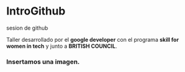 # IntroGithub
 sesion de github

Taller desarrollado por el **google developer** con el programa **skill for women in tech** y junto a **BRITISH COUNCIL**.

### Insertamos una imagen.